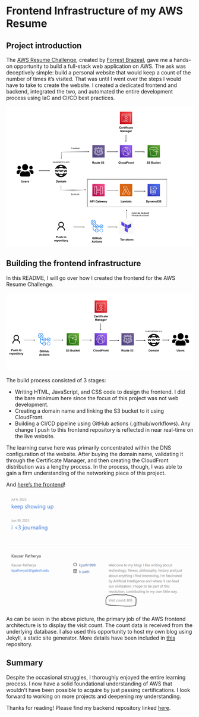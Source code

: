 # Frontend Infrastructure of my AWS Resume
## Project introduction

The [AWS Resume Challenge](https://cloudresumechallenge.dev/docs/the-challenge/aws/), created by [Forrest Brazeal](https://www.linkedin.com/in/forrestbrazeal), gave me a hands-on opportunity to build a full-stack web application on AWS. The ask was deceptively simple: build a personal website that would keep a count of the number of times it’s visited. That was until I went over the steps I would have to take to create the website. I created a dedicated frontend and backend, integrated the two, and automated the entire development process using IaC and CI/CD best practices.

![Complete architecture diagram](full-architecture.png)

## Building the frontend infrastructure

In this README, I will go over how I created the frontend for the AWS Resume Challenge.

![Frontend infrastructure](frontend-architecture.png)

The build process consisted of 3 stages:

* Writing HTML, JavaScript, and CSS code to design the frontend. I did the bare minimum here since the focus of this project was not web development.
* Creating a domain name and linking the S3 bucket to it using CloudFront.
* Building a CI/CD pipeline using GitHub actions (.github/workflows). Any change I push to this frontend repository is reflected in near real-time on the live website.


The learning curve here was primarily concentrated within the DNS configuration of the website. After buying the domain name, validating it through the Certificate Manager, and then creating the CloudFront distribution was a lengthy process. In the process, though, I was able to gain a firm understanding of the networking piece of this project.


And [here’s the frontend](https://kausarpatherya.com)!

![Landing page](landing-page.png)


As can be seen in the above picture, the primary job of the AWS frontend architecture is to display the visit count. The count data is received from the underlying database. I also used this opportunity to host my own blog using Jekyll, a static site generator. More details have been included in [this](https://github.com/kpath1999/kausar-blog-jekyll) repository.

## Summary


Despite the occasional struggles, I thoroughly enjoyed the entire learning process. I now have a solid foundational understanding of AWS that wouldn’t have been possible to acquire by just passing certifications. I look forward to working on more projects and deepening my understanding.


Thanks for reading! Please find my backend repository linked [here](https://github.com/kpath1999/resume-backend).
